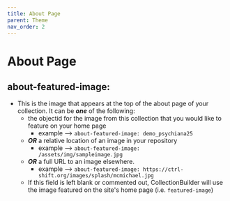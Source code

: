 ```yaml
---
title: About Page
parent: Theme
nav_order: 2
---
```


# About Page

## **about-featured-image**: 

- This is the image that appears at the top of the about page of your collection. It can be ***one*** of the following:
	- the objectid for the image from this collection that you would like to feature on your home page
		- example --> `about-featured-image: demo_psychiana25`
	- ***OR*** a relative location of an image in your repository
		- example --> `about-featured-image: /assets/img/sampleimage.jpg`
	- ***OR*** a full URL to an image elsewhere.
		- example --> `about-featured-image: https://ctrl-shift.org/images/splash/mcmichael.jpg` 
	- If this field is left blank or commented out, CollectionBuilder will use the image featured on the site's home page (i.e. `featured-image`)

